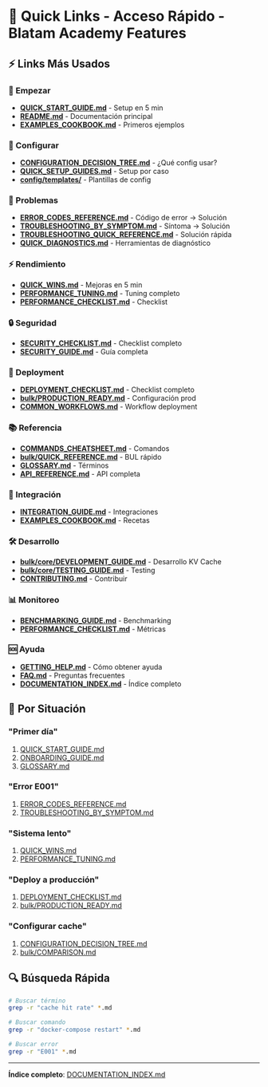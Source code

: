 # 🔗 Quick Links - Acceso Rápido - Blatam Academy Features

## ⚡ Links Más Usados

### 🚀 Empezar
- **[QUICK_START_GUIDE.md](QUICK_START_GUIDE.md)** - Setup en 5 min
- **[README.md](README.md)** - Documentación principal
- **[EXAMPLES_COOKBOOK.md](EXAMPLES_COOKBOOK.md)** - Primeros ejemplos

### 🔧 Configurar
- **[CONFIGURATION_DECISION_TREE.md](CONFIGURATION_DECISION_TREE.md)** - ¿Qué config usar?
- **[QUICK_SETUP_GUIDES.md](QUICK_SETUP_GUIDES.md)** - Setup por caso
- **[config/templates/](config/templates/)** - Plantillas de config

### 🐛 Problemas
- **[ERROR_CODES_REFERENCE.md](ERROR_CODES_REFERENCE.md)** - Código de error → Solución
- **[TROUBLESHOOTING_BY_SYMPTOM.md](TROUBLESHOOTING_BY_SYMPTOM.md)** - Síntoma → Solución
- **[TROUBLESHOOTING_QUICK_REFERENCE.md](TROUBLESHOOTING_QUICK_REFERENCE.md)** - Solución rápida
- **[QUICK_DIAGNOSTICS.md](QUICK_DIAGNOSTICS.md)** - Herramientas de diagnóstico

### ⚡ Rendimiento
- **[QUICK_WINS.md](QUICK_WINS.md)** - Mejoras en 5 min
- **[PERFORMANCE_TUNING.md](PERFORMANCE_TUNING.md)** - Tuning completo
- **[PERFORMANCE_CHECKLIST.md](PERFORMANCE_CHECKLIST.md)** - Checklist

### 🔒 Seguridad
- **[SECURITY_CHECKLIST.md](SECURITY_CHECKLIST.md)** - Checklist completo
- **[SECURITY_GUIDE.md](SECURITY_GUIDE.md)** - Guía completa

### 🚀 Deployment
- **[DEPLOYMENT_CHECKLIST.md](DEPLOYMENT_CHECKLIST.md)** - Checklist completo
- **[bulk/PRODUCTION_READY.md](bulk/PRODUCTION_READY.md)** - Configuración prod
- **[COMMON_WORKFLOWS.md](COMMON_WORKFLOWS.md)** - Workflow deployment

### 📚 Referencia
- **[COMMANDS_CHEATSHEET.md](COMMANDS_CHEATSHEET.md)** - Comandos
- **[bulk/QUICK_REFERENCE.md](bulk/QUICK_REFERENCE.md)** - BUL rápido
- **[GLOSSARY.md](GLOSSARY.md)** - Términos
- **[API_REFERENCE.md](API_REFERENCE.md)** - API completa

### 🔗 Integración
- **[INTEGRATION_GUIDE.md](INTEGRATION_GUIDE.md)** - Integraciones
- **[EXAMPLES_COOKBOOK.md](EXAMPLES_COOKBOOK.md)** - Recetas

### 🛠️ Desarrollo
- **[bulk/core/DEVELOPMENT_GUIDE.md](bulk/core/DEVELOPMENT_GUIDE.md)** - Desarrollo KV Cache
- **[bulk/core/TESTING_GUIDE.md](bulk/core/TESTING_GUIDE.md)** - Testing
- **[CONTRIBUTING.md](CONTRIBUTING.md)** - Contribuir

### 📊 Monitoreo
- **[BENCHMARKING_GUIDE.md](BENCHMARKING_GUIDE.md)** - Benchmarking
- **[PERFORMANCE_CHECKLIST.md](PERFORMANCE_CHECKLIST.md)** - Métricas

### 🆘 Ayuda
- **[GETTING_HELP.md](GETTING_HELP.md)** - Cómo obtener ayuda
- **[FAQ.md](FAQ.md)** - Preguntas frecuentes
- **[DOCUMENTATION_INDEX.md](DOCUMENTATION_INDEX.md)** - Índice completo

## 🎯 Por Situación

### "Primer día"
1. [QUICK_START_GUIDE.md](QUICK_START_GUIDE.md)
2. [ONBOARDING_GUIDE.md](ONBOARDING_GUIDE.md)
3. [GLOSSARY.md](GLOSSARY.md)

### "Error E001"
1. [ERROR_CODES_REFERENCE.md](ERROR_CODES_REFERENCE.md#e001)
2. [TROUBLESHOOTING_BY_SYMPTOM.md](TROUBLESHOOTING_BY_SYMPTOM.md)

### "Sistema lento"
1. [QUICK_WINS.md](QUICK_WINS.md)
2. [PERFORMANCE_TUNING.md](PERFORMANCE_TUNING.md)

### "Deploy a producción"
1. [DEPLOYMENT_CHECKLIST.md](DEPLOYMENT_CHECKLIST.md)
2. [bulk/PRODUCTION_READY.md](bulk/PRODUCTION_READY.md)

### "Configurar cache"
1. [CONFIGURATION_DECISION_TREE.md](CONFIGURATION_DECISION_TREE.md)
2. [bulk/COMPARISON.md](bulk/COMPARISON.md)

## 🔍 Búsqueda Rápida

```bash
# Buscar término
grep -r "cache hit rate" *.md

# Buscar comando
grep -r "docker-compose restart" *.md

# Buscar error
grep -r "E001" *.md
```

---

**Índice completo**: [DOCUMENTATION_INDEX.md](DOCUMENTATION_INDEX.md)

